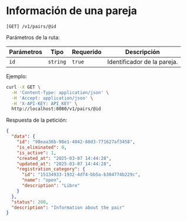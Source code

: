 # Información de una pareja

```
[GET] /v1/pairs/@id
```

Parámetros de la ruta:

| Parámetros | Tipo | Requerido | Descripción |
| ---------- | ---- | --------- | ----------- |
| `id` | `string` | `true` | Identificador de la pareja. |

Ejemplo:

```bash
curl -X GET \
  -H 'Content-Type: application/json' \
  -H 'Accept: application/json' \
  -H 'X-API-KEY: API_KEY' \
  http://localhost:8080/v1/pairs/@id
```

Respuesta de la petición:

```json
{
  "data": {
    "id": "98eaa36b-98e1-4842-80d3-771627af3458",
    "is_eliminated": 0,
    "is_active": 1,
    "created_at": "2025-03-07 14:44:28",
    "updated_at": "2025-03-07 14:44:28",
    "registration_category": {
      "id": "15134933-1932-4df4-bb5a-b304774b229c",
      "name": "open",
      "description": "Libre"
    }
  },
  "status": 200,
  "description": "Information about the pair"
}
```
